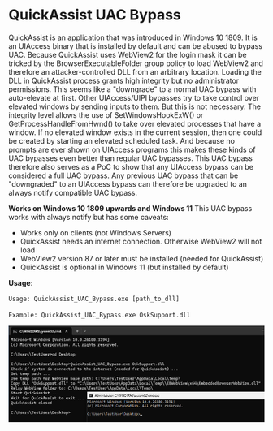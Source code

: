 # QuickAssist UAC Bypass

QuickAssist is an application that was introduced in Windows 10 1809. It is an UIAccess binary that is installed by default and can be abused to bypass UAC. Because QuickAssist uses WebView2 for the login mask it can be tricked by the BrowserExecutableFolder group policy to load WebView2 and therefore an attacker-controlled DLL from an arbitrary location. Loading the DLL in QuickAssist process grants high integrity but no administrator permissions.
This seems like a "downgrade" to a normal UAC bypass with auto-elevate at first. Other UIAccess/UIPI bypasses try to take control over elevated windows by sending inputs to them. But this is not necessary. The integrity level allows the use of SetWindowsHookExW() or GetProcessHandleFromHwnd() to take over elevated processes that have a window. If no elevated window exists in the current session, then one could be created by starting an elevated scheduled task. And because no prompts are ever shown on UIAccess programs this makes these kinds of UAC bypasses even better than regular UAC bypasses. This UAC bypass therefore also serves as a PoC to show that any UIAccess bypass can be considered a full UAC bypass. Any previous UAC bypass that can be "downgraded" to an UIAccess bypass can therefore be upgraded to an always notify compatible UAC bypass.

**Works on Windows 10 1809 upwards and Windows 11**
This UAC bypass works with always notify but has some caveats:
 - Works only on clients (not Windows Servers)
 - QuickAssist needs an internet connection. Otherwise WebView2 will not load
 - WebView2 version 87 or later must be installed (needed for QuickAssist)
 - QuickAssist is optional in Windows 11 (but installed by default)

**Usage:**

    Usage: QuickAssist_UAC_Bypass.exe [path_to_dll]
    
    Example: QuickAssist_UAC_Bypass.exe OskSupport.dll

![QuickAssist_UAC_Bypass.exe bypasses UAC](quickassist_uac_bypass_win11.png)
